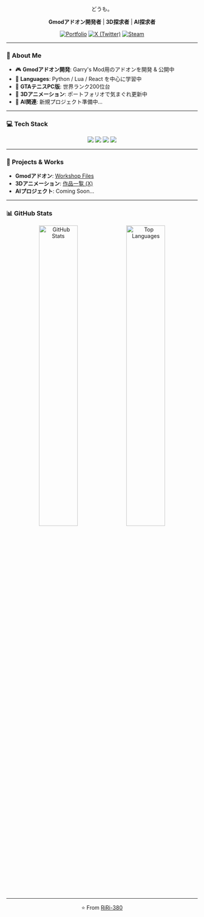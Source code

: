 <div align="center">

どうも。

**Gmodアドオン開発者** | **3D探求者** | **AI探求者**

[![Portfolio](https://img.shields.io/badge/-Portfolio-000000?style=flat-square&logo=About.me&logoColor=white)](https://riri38o.com)
[![X (Twitter)](https://img.shields.io/badge/-X-1DA1F2?style=flat-square&logo=twitter&logoColor=white)](https://x.com/RiRi_Myao51)
[![Steam](https://img.shields.io/badge/-Steam-000000?style=flat-square&logo=steam&logoColor=white)](https://steamcommunity.com/id/RiRi-380/)

</div>

---

### 📜 About Me

- 🎮 **Gmodアドオン開発**: Garry's Mod用のアドオンを開発 & 公開中  
- 🐍 **Languages**: Python / Lua / React を中心に学習中  
- 🎾 **GTAテニスPC版**: 世界ランク200位台  
- 🎨 **3Dアニメーション**: ポートフォリオで気まぐれ更新中  
- 🤖 **AI関連**: 新規プロジェクト準備中...

---

### 💻 Tech Stack

<p align="center">
  <img src="https://img.shields.io/badge/-Python-3776AB?style=for-the-badge&logo=python&logoColor=white" />
  <img src="https://img.shields.io/badge/-Lua-2C2D72?style=for-the-badge&logo=lua&logoColor=white" />
  <img src="https://img.shields.io/badge/-React-61DAFB?style=for-the-badge&logo=react&logoColor=black" />
  <img src="https://img.shields.io/badge/-Next.js-000000?style=for-the-badge&logo=next.js&logoColor=white" />
</p>

---

### 🎨 Projects & Works

- **Gmodアドオン**: [Workshop Files](https://steamcommunity.com/id/RiRi-380/myworkshopfiles/?appid=4000)  
- **3Dアニメーション**: [作品一覧 (X)](https://x.com/RiRi_Myao51)  
- **AIプロジェクト**: Coming Soon...

---

### 📊 GitHub Stats

<p align="center">
  <img src="https://github-readme-stats.vercel.app/api?username=RiRi-380&show_icons=true&count_private=true&theme=onedark&hide_border=true" width="45%" alt="GitHub Stats" />
  <img src="https://github-readme-stats.vercel.app/api/top-langs/?username=RiRi-380&layout=compact&theme=onedark&hide_border=true" width="45%" alt="Top Languages" />
</p>

---

<p align="center">
  ⭐️ From <a href="https://github.com/RiRi-380">RiRi-380</a>
</p>
